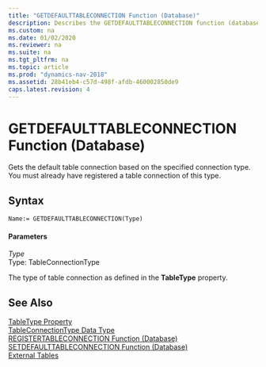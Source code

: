 ```yaml
---
title: "GETDEFAULTTABLECONNECTION Function (Database)"
description: Describes the GETDEFAULTTABLECONNECTION function (database) and provides syntax and parameters.
ms.custom: na
ms.date: 01/02/2020
ms.reviewer: na
ms.suite: na
ms.tgt_pltfrm: na
ms.topic: article
ms.prod: "dynamics-nav-2018"
ms.assetid: 28b41eb4-c57d-498f-afdb-460002850de9
caps.latest.revision: 4
---
```

# GETDEFAULTTABLECONNECTION Function (Database)
Gets the default table connection based on the specified connection type. You must already have registered a table connection of this type.  
  
## Syntax  
  
```  
Name:= GETDEFAULTTABLECONNECTION(Type)  
```  
  
#### Parameters  
 *Type*  
 Type: TableConnectionType  
  
 The type of table connection as defined in the **TableType** property.  
  
## See Also  
 [TableType Property](TableType-Property.md)   
 [TableConnectionType Data Type](TableConnectionType-Data-Type.md)   
 [REGISTERTABLECONNECTION Function \(Database\)](REGISTERTABLECONNECTION-Function--Database-.md)   
 [SETDEFAULTTABLECONNECTION Function \(Database\)](SETDEFAULTTABLECONNECTION-Function--Database-.md)   
 [External Tables](External-Tables.md)
